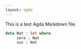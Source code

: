 ```yaml
---
layout: agda
---
```


This is a test Agda Markdown file.

```agda
data Nat : Set where
     zero : Nat
     suc : Nat
```
